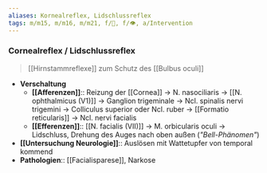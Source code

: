 ```yaml
---
aliases: Kornealreflex, Lidschlussreflex
tags: m/m15, m/m16, m/m21, f/🧠, f/👁️, a/Intervention
---
```

### Cornealreflex / Lidschlussreflex
> [[Hirnstammreflexe]] zum Schutz des [[Bulbus oculi]]
- **Verschaltung**
	- **[[Afferenzen]]**:: Reizung der [[Cornea]] → N. nasociliaris → [[N. ophthalmicus (V1)]] → Ganglion trigeminale → Ncl. spinalis nervi trigemini → Colliculus superior oder Ncl. ruber → [[Formatio reticularis]] → Ncl. nervi facialis
	- **[[Efferenzen]]**:: [[N. facialis (VII)]] → M. orbicularis oculi → Lidschluss, Drehung des Auges nach oben außen (*"Bell-Phänomen"*)
- **[[Untersuchung Neurologie]]**:: Auslösen mit Wattetupfer von temporal kommend
- **Pathologien**:: [[Facialisparese]], Narkose